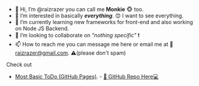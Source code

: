 - 👋 Hi, I’m @raizrazer you can call me __Monkie__ 🐵 too.
- 👀 I’m interested in basically ___everything___. 😊 I want to see everything.
- 🌱 I’m currently learning new frameworks for front-end and also working on Node JS Backend.
- 💞️ I’m looking to collaborate on _"nothing specific"_ ❗
- 📫 How to reach me you can message me here or email me at 📧raizrazer@gmail.com. ⚠️(please don't spam)

Check out 
- [Most Basic ToDo (GitHub Pages)](https://raizrazer.github.io/Most-Basic-ToDo/). - [🧑‍ GitHub Repo Here💻](https://github.com/raizrazer/Most-Basic-ToDo)


<!---
raizrazer/raizrazer is a ✨ special ✨ repository because its `README.md` (this file) appears on your GitHub profile.
You can click the Preview link to take a look at your changes.
--->
